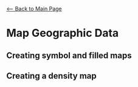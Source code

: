 [<-- Back to Main Page](README.md)
# Map Geographic Data

## Creating symbol and filled maps
## Creating a density map
